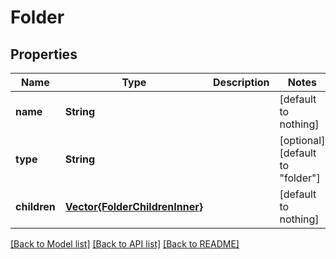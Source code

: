 # Folder


## Properties
Name | Type | Description | Notes
------------ | ------------- | ------------- | -------------
**name** | **String** |  | [default to nothing]
**type** | **String** |  | [optional] [default to "folder"]
**children** | [**Vector{FolderChildrenInner}**](FolderChildrenInner.md) |  | [default to nothing]


[[Back to Model list]](../README.md#models) [[Back to API list]](../README.md#api-endpoints) [[Back to README]](../README.md)


